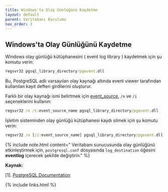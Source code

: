 ```yaml
---
title: Windows'ta Olay Günlüğünü Kaydetme
layout: default
parent: Veritabanı Kurulumu
nav_order: 3
---
```


## Windows'ta Olay Günlüğünü Kaydetme

Windows olay günlüğü kütüphanesini ( event log library ) kaydetmek için şu komutu verin:

```cmd
regsvr32 pgsql_library_directory/pgevent.dll
```

Bu, PostgreSQL adlı varsayılan olay kaynağı altında event viewer tarafından kullanılan kayıt defteri girdilerini oluşturur.

Farklı bir olay kaynağı ismi belirtmek için [event_source](https://www.postgresql.org/docs/current/runtime-config-logging.html#GUC-EVENT-SOURCE), `/n` ve `/i` seçeneklerini kullanın:

```cmd
regsvr32 /n /i:event_source_name pgsql_library_directory/pgevent.dll
```

İşletim sisteminden olay günlüğü kütüphanesi kaydı silmek için şu komutu verin:

```cmd
regsvr32 /u [/i:event_source_name] pgsql_library_directory/pgevent.dll
```

{% include note.html content=" Veritabanı sunucusunda olay günlüğünü etkinleştirmek için, `postgresql.conf` dosyasında `log_destination` öğesini **eventlog** içerecek şekilde değiştirin." %}

**Kaynak:**

[1]. [PostgreSQL Documentation](https://www.postgresql.org/docs/current/event-log-registration.html)

{% include links.html %}
